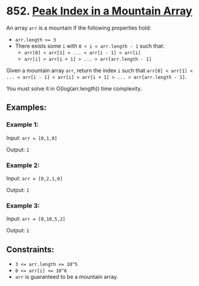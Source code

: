 # 852. [Peak Index in a Mountain Array](https://leetcode.com/problems/peak-index-in-a-mountain-array/description/)

An array `arr` is a mountain if the following properties hold:

- `arr.length >= 3`
- There exists some `i` with `0 < i < arr.length - 1` such that:
  - `arr[0] < arr[1] < ... < arr[i - 1] < arr[i]` 
  - `arr[i] > arr[i + 1] > ... > arr[arr.length - 1]`

Given a mountain array `arr`, return the index `i` such that `arr[0] < arr[1] < ... < arr[i - 1] < arr[i] > arr[i + 1] > ... > arr[arr.length - 1]`.

You must solve it in O(log(arr.length)) time complexity.

## Examples:

### Example 1:

Input: `arr = [0,1,0]`

Output: `1`

### Example 2:

Input: `arr = [0,2,1,0]`

Output: `1`

### Example 3:

Input: `arr = [0,10,5,2]`

Output: `1`

## Constraints:

- `3 <= arr.length <= 10^5`
- `0 <= arr[i] <= 10^6`
- `arr` is guaranteed to be a mountain array.
